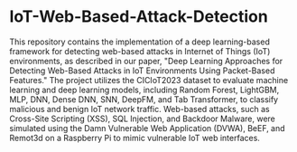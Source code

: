 # IoT-Web-Based-Attack-Detection

This repository contains the implementation of a deep learning-based framework for detecting web-based attacks in Internet of Things (IoT) environments, as described in our paper, "Deep Learning Approaches for Detecting Web-Based Attacks in IoT Environments Using Packet-Based Features." The project utilizes the CICIoT2023 dataset to evaluate machine learning and deep learning models, including Random Forest, LightGBM, MLP, DNN, Dense DNN, SNN, DeepFM, and Tab Transformer, to classify malicious and benign IoT network traffic. Web-based attacks, such as Cross-Site Scripting (XSS), SQL Injection, and Backdoor Malware, were simulated using the Damn Vulnerable Web Application (DVWA), BeEF, and Remot3d on a Raspberry Pi to mimic vulnerable IoT web interfaces.

